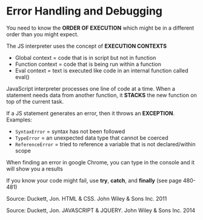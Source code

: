 # Error Handling and Debugging
You need to know the **ORDER OF EXECUTION** which might be in a different order than you might expect. 

The JS interpreter uses the concept of **EXECUTION CONTEXTS**
  * Global context = code that is in script but not in function
  * Function context = code that is being run within a function
  * Eval context = text is executed like code in an internal function called eval()

JavaScript interpreter processes one line of code at a time. When a statement needs data from another function, it **STACKS** the new function on top of the current task. 

If a JS statement generates an error, then it throws an **EXCEPTION**. Examples:
  * `SyntaxError` = syntax has not been followed
  * `TypeError` = an unexpected data type that cannot be coerced
  * `ReferenceError` = tried to reference a variable that is not declared/within scope 

When finding an error in google Chrome, you can type in the console and it will show you a results 

If you know your code might fail, use **try**, **catch**, and **finally** (see page 480-481)



Source: Duckett, Jon. HTML & CSS. John Wiley & Sons Inc. 2011

Source: Duckett, Jon. JAVASCRIPT & JQUERY. John Wiley & Sons Inc. 2014 
